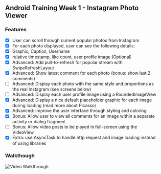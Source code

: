 ## Android Training Week 1 - Instagram Photo Viewer

### Features
* [x] User can scroll through current popular photos from Instagram
* [x] For each photo displayed, user can see the following details:
 * [x] Graphic, Caption, Username
 * [x] relative timestamp, like count, user profile image (Optional)
* [x]  Advanced: Add pull-to-refresh for popular stream with SwipeRefreshLayout
* [x] Advanced: Show latest comment for each photo (bonus: show last 2 comments)
* [ ] Advanced: Display each photo with the same style and proportions as the real Instagram (see screens below)
* [ ] Advanced: Display each user profile image using a RoundedImageView
* [x] Advanced: Display a nice default placeholder graphic for each image during loading (read more about Picasso)
* [x] Advanced: Improve the user interface through styling and coloring
* [x] Bonus: Allow user to view all comments for an image within a separate activity or dialog fragment
* [ ] Bonus: Allow video posts to be played in full-screen using the VideoView
* [x] Extra: use AsyncTask to handle http request and image loading instead of using libraries

### Walkthough
![Video Walkthrough](walkthrough.gif)
